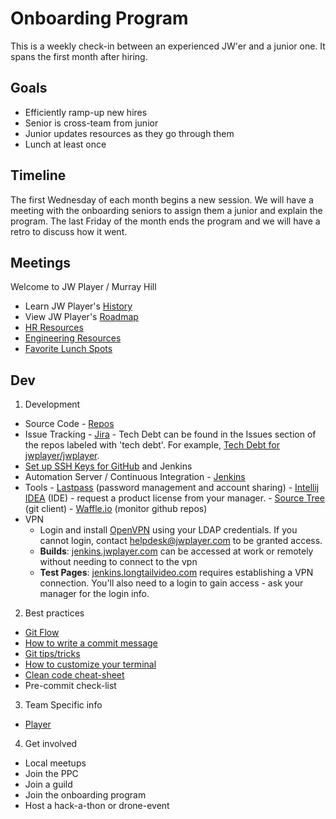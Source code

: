 # Onboarding Program

This is a weekly check-in between an experienced JW'er and a junior one. It spans the first month after hiring.

## Goals
 * Efficiently ramp-up new hires
 * Senior is cross-team from junior
 * Junior updates resources as they go through them
 * Lunch at least once

## Timeline
The first Wednesday of each month begins a new session. We will have a meeting with the onboarding seniors to assign them a junior and explain the program. The last Friday of the month ends the program and we will have a retro to discuss how it went. 

## Meetings
Welcome to JW Player / Murray Hill
  * Learn JW Player's [History](timeline.md) 
  * View JW Player's [Roadmap](https://docs.google.com/spreadsheets/d/1QiGY1Iq-iF7ntP6Eo-hxStBvQA4DJXxsx4gEQuBpn7A/edit#gid=1871991510)
  * [HR Resources](https://jwplayer.namely.com/users/login)
  * [Engineering Resources](engineering-resources.md)
  * [Favorite Lunch Spots](lunch-spots.md)

## Dev
1. Development
  * Source Code
      	- [Repos](repos.md)
  * Issue Tracking
      	- [Jira](https://jwplayer.atlassian.net/secure/Dashboard.jspa)
      	- Tech Debt can be found in the Issues section of the repos labeled with 'tech debt'. For example, [Tech Debt for jwplayer/jwplayer](https://github.com/jwplayer/jwplayer/labels/tech-debt).
  * [Set up SSH Keys for GitHub](https://help.github.com/articles/generating-a-new-ssh-key-and-adding-it-to-the-ssh-agent/) and Jenkins
  * Automation Server / Continuous Integration
      	- [Jenkins](jenkins.md)
  * Tools
      	- [Lastpass](https://lastpass.com/) (password management and account sharing)
      	- [Intellij IDEA](https://www.jetbrains.com/idea) (IDE) - request a product license from your manager. 
      	- [Source Tree](https://www.sourcetreeapp.com/) (git client)
      	- [Waffle.io](https://waffle.io/jwplayer/jwplayer) (monitor github repos)
  * VPN
  	- Login and install [OpenVPN](http://vpn.longtailvideo.com) using your LDAP credentials. If you cannot login, contact helpdesk@jwplayer.com to be granted access.
  	- **Builds**: [jenkins.jwplayer.com](https://jenkins.jwplayer.com) can be accessed at work or remotely without needing to connect to the vpn
	- **Test Pages**: [jenkins.longtailvideo.com](https://jenkins.longtailvideo.com) requires establishing a VPN connection. You'll also need to a login to gain access - ask your manager for the login info.

2. Best practices
  * [Git Flow](git-flow.md)
  * [How to write a commit message](commit-messages.md)
  * [Git tips/tricks](github-tips-tricks.md)
  * [How to customize your terminal](shell-customization.md)
  * [Clean code cheat-sheet](http://www.planetgeek.ch/wp-content/uploads/2013/06/Clean-Code-V2.1.pdf)
  * Pre-commit check-list

3. Team Specific info
  * [Player](player.md)
  
4. Get involved
  * Local meetups
  * Join the PPC
  * Join a guild
  * Join the onboarding program
  * Host a hack-a-thon or drone-event
